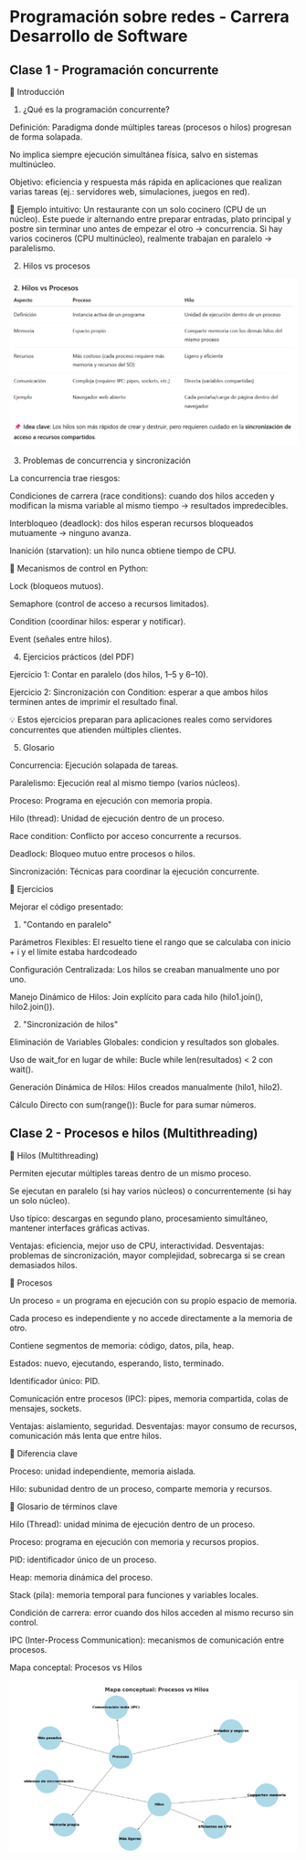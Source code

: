 # Programación sobre redes - Carrera Desarrollo de Software

## Clase 1 - Programación concurrente

🔹 Introducción

1. ¿Qué es la programación concurrente?

Definición: Paradigma donde múltiples tareas (procesos o hilos) progresan de forma solapada.

No implica siempre ejecución simultánea física, salvo en sistemas multinúcleo.

Objetivo: eficiencia y respuesta más rápida en aplicaciones que realizan varias tareas (ej.: servidores web, simulaciones, juegos en red).

🔹 Ejemplo intuitivo:
Un restaurante con un solo cocinero (CPU de un núcleo). Este puede ir alternando entre preparar entradas, plato principal y postre sin terminar uno antes de empezar el otro → concurrencia.
Si hay varios cocineros (CPU multinúcleo), realmente trabajan en paralelo → paralelismo.

2. Hilos vs procesos

![alt text](tabla-hilos-y-procesos.png)

3. Problemas de concurrencia y sincronización

La concurrencia trae riesgos:

Condiciones de carrera (race conditions): cuando dos hilos acceden y modifican la misma variable al mismo tiempo → resultados impredecibles.

Interbloqueo (deadlock): dos hilos esperan recursos bloqueados mutuamente → ninguno avanza.

Inanición (starvation): un hilo nunca obtiene tiempo de CPU.

🔧 Mecanismos de control en Python:

Lock (bloqueos mutuos).

Semaphore (control de acceso a recursos limitados).

Condition (coordinar hilos: esperar y notificar).

Event (señales entre hilos).

4. Ejercicios prácticos (del PDF)

Ejercicio 1: Contar en paralelo (dos hilos, 1–5 y 6–10).

Ejercicio 2: Sincronización con Condition: esperar a que ambos hilos terminen antes de imprimir el resultado final.

💡 Estos ejercicios preparan para aplicaciones reales como servidores concurrentes que atienden múltiples clientes.

5. Glosario

Concurrencia: Ejecución solapada de tareas.

Paralelismo: Ejecución real al mismo tiempo (varios núcleos).

Proceso: Programa en ejecución con memoria propia.

Hilo (thread): Unidad de ejecución dentro de un proceso.

Race condition: Conflicto por acceso concurrente a recursos.

Deadlock: Bloqueo mutuo entre procesos o hilos.

Sincronización: Técnicas para coordinar la ejecución concurrente.

🔹 Ejercicios

Mejorar el código presentado:

1. "Contando en paralelo"

Parámetros Flexibles: El resuelto tiene el rango que se calculaba con inicio + i y el límite estaba hardcodeado

Configuración Centralizada: Los hilos se creaban manualmente uno por uno.

Manejo Dinámico de Hilos: Join explícito para cada hilo (hilo1.join(), hilo2.join()).

2.  "Sincronización de hilos"

Eliminación de Variables Globales: condicion y resultados son globales.

Uso de wait_for en lugar de while: Bucle while len(resultados) < 2 con wait().

Generación Dinámica de Hilos: Hilos creados manualmente (hilo1, hilo2).

Cálculo Directo con sum(range()): Bucle for para sumar números.

## Clase 2 - Procesos e hilos (Multithreading)

🔹 Hilos (Multithreading)

Permiten ejecutar múltiples tareas dentro de un mismo proceso.

Se ejecutan en paralelo (si hay varios núcleos) o concurrentemente (si hay un solo núcleo).

Uso típico: descargas en segundo plano, procesamiento simultáneo, mantener interfaces gráficas activas.

Ventajas: eficiencia, mejor uso de CPU, interactividad.
Desventajas: problemas de sincronización, mayor complejidad, sobrecarga si se crean demasiados hilos.

🔹 Procesos

Un proceso = un programa en ejecución con su propio espacio de memoria.

Cada proceso es independiente y no accede directamente a la memoria de otro.

Contiene segmentos de memoria: código, datos, pila, heap.

Estados: nuevo, ejecutando, esperando, listo, terminado.

Identificador único: PID.

Comunicación entre procesos (IPC): pipes, memoria compartida, colas de mensajes, sockets.

Ventajas: aislamiento, seguridad.
Desventajas: mayor consumo de recursos, comunicación más lenta que entre hilos.

🔹 Diferencia clave

Proceso: unidad independiente, memoria aislada.

Hilo: subunidad dentro de un proceso, comparte memoria y recursos.

🔹 Glosario de términos clave

Hilo (Thread): unidad mínima de ejecución dentro de un proceso.

Proceso: programa en ejecución con memoria y recursos propios.

PID: identificador único de un proceso.

Heap: memoria dinámica del proceso.

Stack (pila): memoria temporal para funciones y variables locales.

Condición de carrera: error cuando dos hilos acceden al mismo recurso sin control.

IPC (Inter-Process Communication): mecanismos de comunicación entre procesos.

Mapa conceptal: Procesos vs Hilos

![alt text](Procesos-vs-hilos.png)
